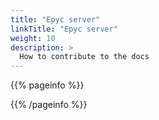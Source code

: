 ```yaml
---
title: "Epyc server"
linkTitle: "Epyc server"
weight: 10
description: >
  How to contribute to the docs
---
```


{{% pageinfo %}}

{{% /pageinfo %}}




